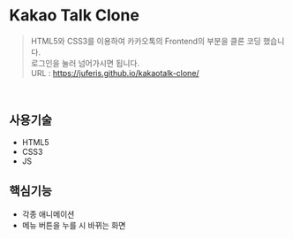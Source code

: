 # Kakao Talk Clone
>HTML5와 CSS3를 이용하여 카카오톡의 Frontend의 부분을 클론 코딩 했습니다.  
>로그인을 눌러 넘어가시면 됩니다.  
>URL : https://juferis.github.io/kakaotalk-clone/

</br>

## 사용기술
- HTML5
- CSS3
- JS

## 핵심기능
- 각종 애니메이션
- 메뉴 버튼을 누를 시 바뀌는 화면
